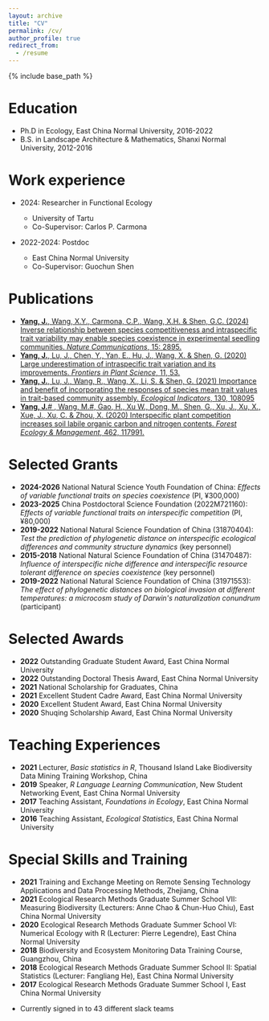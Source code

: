 ```yaml
---
layout: archive
title: "CV"
permalink: /cv/
author_profile: true
redirect_from:
  - /resume
---
```


{% include base_path %}

Education
======
* Ph.D in Ecology, East China Normal University, 2016-2022
* B.S. in Landscape Architecture & Mathematics, Shanxi Normal University, 2012-2016

Work experience
======
* 2024: Researcher in Functional Ecology
  * University of Tartu
  * Co-Supervisor: Carlos P. Carmona

* 2022-2024: Postdoc 
  * East China Normal University
  * Co-Supervisor: Guochun Shen

Publications
======
- [**Yang, J.**, Wang, X.Y., Carmona, C.P., Wang, X.H. & Shen, G.C. (2024) Inverse relationship between species competitiveness and intraspecific trait variability may enable species coexistence in experimental seedling communities. *Nature Communications*, 15: 2895.](https://www.nature.com/articles/s41467-024-47295-4)
- [**Yang, J.**, Lu, J., Chen, Y., Yan, E., Hu, J., Wang, X. & Shen, G. (2020) Large underestimation of intraspecific trait variation and its improvements. *Frontiers in Plant Science*, 11, 53.](https://www.frontiersin.org/journals/plant-science/articles/10.3389/fpls.2020.00053/full)
- [**Yang, J.**, Lu, J., Wang, R., Wang, X., Li, S. & Shen, G. (2021) Importance and benefit of incorporating the responses of species mean trait values in trait-based community assembly. *Ecological Indicators*, 130, 108095](https://www.sciencedirect.com/science/article/pii/S1470160X21007603?via%3Dihub)
- [**Yang, J.**# , Wang, M.#, Gao, H., Xu W., Dong, M., Shen, G., Xu, J., Xu, X., Xue, J., Xu, C. & Zhou, X. (2020) Interspecific plant competition increases soil labile organic carbon and nitrogen contents. *Forest Ecology & Management*, 462, 117991.](https://www.sciencedirect.com/science/article/pii/S0378112719325058)

  
Selected Grants
======
- **2024-2026** National Natural Science Youth Foundation of China: *Effects of variable functional traits on species coexistence* (PI, ¥300,000)
- **2023-2025** China Postdoctoral Science Foundation (2022M721160): *Effects of variable functional traits on interspecific competition* (PI, ¥80,000)
- **2019-2022** National Natural Science Foundation of China (31870404): *Test the prediction of phylogenetic distance on interspecific ecological differences and community structure dynamics* (key personnel)
- **2015-2018** National Natural Science Foundation of China (31470487): *Influence of interspecific niche difference and interspecific resource tolerant difference on species coexistence* (key personnel)
- **2019-2022** National Natural Science Foundation of China (31971553): *The effect of phylogenetic distances on biological invasion at different temperatures: a microcosm study of Darwin's naturalization conundrum* (participant)


  
Selected Awards
======
- **2022** Outstanding Graduate Student Award, East China Normal University
- **2022** Outstanding Doctoral Thesis Award, East China Normal University
- **2021** National Scholarship for Graduates, China
- **2021** Excellent Student Cadre Award, East China Normal University
- **2020** Excellent Student Award, East China Normal University
- **2020** Shuqing Scholarship Award, East China Normal University

  
Teaching Experiences
======
- **2021** Lecturer, *Basic statistics in R*, Thousand Island Lake Biodiversity Data Mining Training Workshop, China
- **2019** Speaker, *R Language Learning Communication*, New Student Networking Event, East China Normal University
- **2017** Teaching Assistant, *Foundations in Ecology*, East China Normal University
- **2016** Teaching Assistant, *Ecological Statistics*, East China Normal University

Special Skills and Training
======
- **2021** Training and Exchange Meeting on Remote Sensing Technology Applications and Data Processing Methods, Zhejiang, China
- **2021** Ecological Research Methods Graduate Summer School VII: Measuring Biodiversity (Lecturers: Anne Chao & Chun-Huo Chiu), East China Normal University
- **2020** Ecological Research Methods Graduate Summer School VI: Numerical Ecology with R (Lecturer: Pierre Legendre), East China Normal University
- **2018** Biodiversity and Ecosystem Monitoring Data Training Course, Guangzhou, China
- **2018** Ecological Research Methods Graduate Summer School II: Spatial Statistics (Lecturer: Fangliang He), East China Normal University
- **2017** Ecological Research Methods Graduate Summer School I, East China Normal University

* Currently signed in to 43 different slack teams
